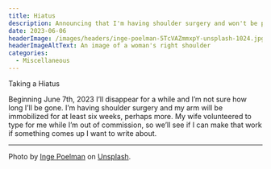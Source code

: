 ```yaml
---
title: Hiatus
description: Announcing that I'm having shoulder surgery and won't be posting here much in the next couple of months.
date: 2023-06-06
headerImage: /images/headers/inge-poelman-5TcVAZmmxpY-unsplash-1024.jpg
headerImageAltText: An image of a woman's right shoulder
categories:
  - Miscellaneous
---
```


Taking a Hiatus

Beginning June 7th, 2023 I’ll disappear for a while and I’m not sure how long I’ll be gone. I’m having shoulder surgery and my arm will be immobilized for at least six weeks, perhaps more. My wife volunteered to type for me while I’m out of commission, so we’ll see if I can make that work if something comes up I want to write about.

***

Photo by <a href="https://unsplash.com/@ingepoelman?utm_source=unsplash&utm_medium=referral&utm_content=creditCopyText">Inge Poelman</a> on <a href="https://unsplash.com/photos/5TcVAZmmxpY?utm_source=unsplash&utm_medium=referral&utm_content=creditCopyText">Unsplash</a>.
  

